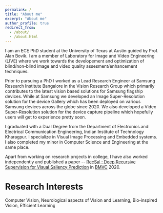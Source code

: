 ```yaml
---
permalink: /
title: "About me"
excerpt: "About me"
author_profile: true
redirect_from: 
  - /about/
  - /about.html
---
```

I am an ECE PhD student at the University of Texas at Austin guided by Prof. Alan Bovik.
I am a member of Laboratory for Image and Video Engineering (LIVE) where we work towards the developement and optimization of blind/non-blind image and video quality assesment/enhancement techniques. 

Prior to pursuing a PhD I worked as a Lead Research Engineer at Samsung Research Institute Bangalore in the Vision Research Group which primarily contributes to the latest vision based solutions for Samsung flagship devices. While at Samsung we developed an Image Super-Resolution solution for the device Gallery which has been deployed on various Samsung devices across the globe since 2020. We also developed a Video Super-Resolution solution for the device capture pipeline which hopefully users will get to experience pretty soon.

I graduated with a Dual Degree from the Department of Electronics and Electrical Communication Engineering, Indian Institute of Technology Kharagpur. I specialize in Visual Image Processing and Embedded systems. I also completed my minor in Computer Science and Engineering at the same place. 

Apart from working on research projects in college, I have also worked independently and published a paper -- [RecSal : Deep Recursive Supervision for
Visual Saliency Prediction](https://www.bmvc2020-conference.com/assets/papers/0539.pdf) in [BMVC](https://www.bmvc2020-conference.com/) 2020. 

Research Interests
==================
Computer Vision, Neurological aspects of Vision and Learning, Bio-inspired Vision, Efficient Learning
